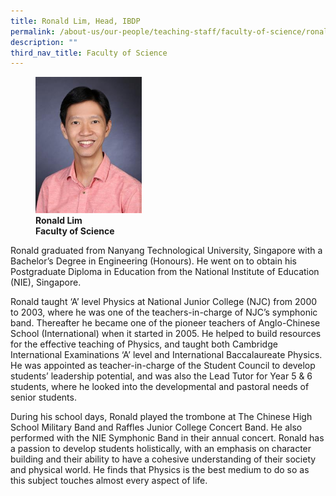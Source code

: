 ```yaml
---
title: Ronald Lim, Head, IBDP
permalink: /about-us/our-people/teaching-staff/faculty-of-science/ronald-lim/
description: ""
third_nav_title: Faculty of Science
---
```

<figure>
<img style="width:40%" src="/images/img_8503-ronald-lim.jpg">
<figcaption> <strong>Ronald Lim<br>
Faculty of Science</strong>
</figcaption>
</figure>

Ronald graduated from Nanyang Technological University, Singapore with a Bachelor’s Degree in Engineering (Honours). He went on to obtain his Postgraduate Diploma in Education from the National Institute of Education (NIE), Singapore.

  

Ronald taught ‘A’ level Physics at National Junior College (NJC) from 2000 to 2003, where he was one of the teachers-in-charge of NJC’s symphonic band. Thereafter he became one of the pioneer teachers of Anglo-Chinese School (International) when it started in 2005. He helped to build resources for the effective teaching of Physics, and taught both Cambridge International Examinations ‘A’ level and International Baccalaureate Physics. He was appointed as teacher-in-charge of the Student Council to develop students’ leadership potential, and was also the Lead Tutor for Year 5 &amp; 6 students, where he looked into the developmental and pastoral needs of senior students.

During his school days, Ronald played the trombone at The Chinese High School Military Band and Raffles Junior College Concert Band. He also performed with the NIE Symphonic Band in their annual concert. Ronald has a passion to develop students holistically, with an emphasis on character building and their ability to have a cohesive understanding of their society and physical world. He finds that Physics is the best medium to do so as this subject touches almost every aspect of life.